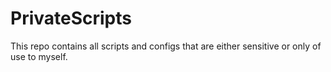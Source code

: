 # PrivateScripts

This repo contains all scripts and configs that are
either sensitive or only of use to myself.

